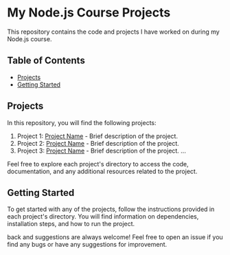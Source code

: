 # My Node.js Course Projects

This repository contains the code and projects I have worked on during my Node.js course.

## Table of Contents

- [Projects](#projects)
- [Getting Started](#getting-started)

## Projects

In this repository, you will find the following projects:

1. Project 1: [Project Name](link-to-project-repo) - Brief description of the project.
2. Project 2: [Project Name](link-to-project-repo) - Brief description of the project.
3. Project 3: [Project Name](link-to-project-repo) - Brief description of the project.
   ...

Feel free to explore each project's directory to access the code, documentation, and any additional resources related to the project.

## Getting Started

To get started with any of the projects, follow the instructions provided in each project's directory. You will find information on dependencies, installation steps, and how to run the project.

back and suggestions are always welcome! Feel free to open an issue if you find any bugs or have any suggestions for improvement.

